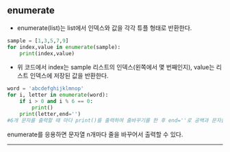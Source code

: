 ## enumerate

- enumerate(list)는 list에서 인덱스와 값을 각각 튜플 형태로 반환한다.

```python
sample = [1,3,5,7,9]
for index,value in enumerate(sample):
    print(index,value)
```
- 위 코드에서 index는 sample 리스트의 인덱스(왼쪽에서 몇 번째인지), value는 리스트 인덱스에 저장된 값을 반환한다.

```python
word = 'abcdefghijklmnop'
for i, letter in enumerate(word):
    if i > 0 and i % 6 == 0:
        print()
    print(letter,end='')
#6개 문자를 출력할 때 마다 print()를 출력하여 줄바꾸기를 한 후 end=''로 공백과 문자들을 모두 붙여서 출력
```

enumerate를 응용하면 문자열 n개마다 줄을 바꾸어서 출력할 수 있다.

---